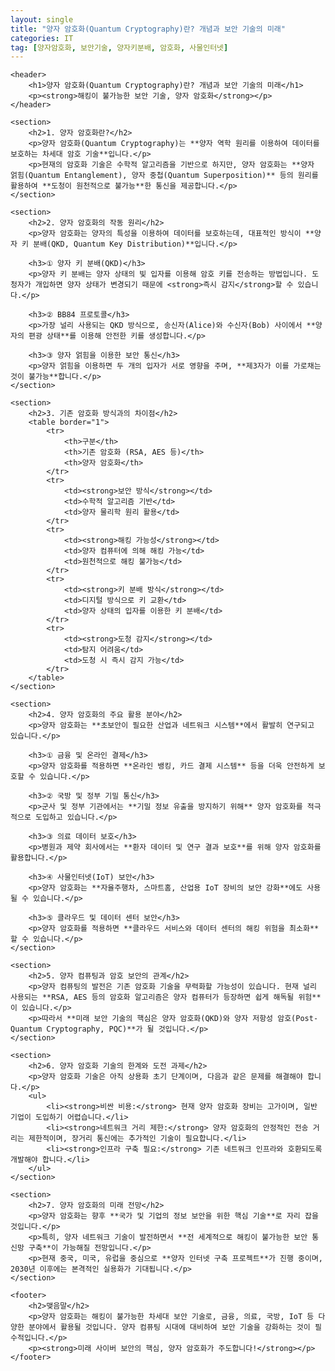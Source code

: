 ```yaml
---
layout: single
title: "양자 암호화(Quantum Cryptography)란? 개념과 보안 기술의 미래"
categories: IT
tag: [양자암호화, 보안기술, 양자키분배, 암호화, 사물인터넷]
---
```


<!DOCTYPE html>
<html lang="ko">
<head>
    <meta charset="UTF-8">
    <meta name="viewport" content="width=device-width, initial-scale=1.0">
    <meta name="description" content="양자 암호화(Quantum Cryptography)의 개념과 원리, 기존 암호화 방식과의 차이점, 그리고 미래 보안 기술로서의 전망을 알아봅니다.">
    <meta name="keywords" content="양자 암호화, Quantum Cryptography, 양자 컴퓨팅, 정보 보안, 네트워크 보안, 차세대 암호 기술">
    <meta name="author" content="YourBlogName">
    <title>양자 암호화(Quantum Cryptography)란? 개념과 보안 기술의 미래</title>
</head>
<body>

    <header>
        <h1>양자 암호화(Quantum Cryptography)란? 개념과 보안 기술의 미래</h1>
        <p><strong>해킹이 불가능한 보안 기술, 양자 암호화</strong></p>
    </header>

    <section>
        <h2>1. 양자 암호화란?</h2>
        <p>양자 암호화(Quantum Cryptography)는 **양자 역학 원리를 이용하여 데이터를 보호하는 차세대 암호 기술**입니다.</p>
        <p>현재의 암호화 기술은 수학적 알고리즘을 기반으로 하지만, 양자 암호화는 **양자 얽힘(Quantum Entanglement), 양자 중첩(Quantum Superposition)** 등의 원리를 활용하여 **도청이 원천적으로 불가능**한 통신을 제공합니다.</p>
    </section>

    <section>
        <h2>2. 양자 암호화의 작동 원리</h2>
        <p>양자 암호화는 양자의 특성을 이용하여 데이터를 보호하는데, 대표적인 방식이 **양자 키 분배(QKD, Quantum Key Distribution)**입니다.</p>

        <h3>① 양자 키 분배(QKD)</h3>
        <p>양자 키 분배는 양자 상태의 빛 입자를 이용해 암호 키를 전송하는 방법입니다. 도청자가 개입하면 양자 상태가 변경되기 때문에 <strong>즉시 감지</strong>할 수 있습니다.</p>

        <h3>② BB84 프로토콜</h3>
        <p>가장 널리 사용되는 QKD 방식으로, 송신자(Alice)와 수신자(Bob) 사이에서 **양자의 편광 상태**를 이용해 안전한 키를 생성합니다.</p>

        <h3>③ 양자 얽힘을 이용한 보안 통신</h3>
        <p>양자 얽힘을 이용하면 두 개의 입자가 서로 영향을 주며, **제3자가 이를 가로채는 것이 불가능**합니다.</p>
    </section>

    <section>
        <h2>3. 기존 암호화 방식과의 차이점</h2>
        <table border="1">
            <tr>
                <th>구분</th>
                <th>기존 암호화 (RSA, AES 등)</th>
                <th>양자 암호화</th>
            </tr>
            <tr>
                <td><strong>보안 방식</strong></td>
                <td>수학적 알고리즘 기반</td>
                <td>양자 물리학 원리 활용</td>
            </tr>
            <tr>
                <td><strong>해킹 가능성</strong></td>
                <td>양자 컴퓨터에 의해 해킹 가능</td>
                <td>원천적으로 해킹 불가능</td>
            </tr>
            <tr>
                <td><strong>키 분배 방식</strong></td>
                <td>디지털 방식으로 키 교환</td>
                <td>양자 상태의 입자를 이용한 키 분배</td>
            </tr>
            <tr>
                <td><strong>도청 감지</strong></td>
                <td>탐지 어려움</td>
                <td>도청 시 즉시 감지 가능</td>
            </tr>
        </table>
    </section>

    <section>
        <h2>4. 양자 암호화의 주요 활용 분야</h2>
        <p>양자 암호화는 **초보안이 필요한 산업과 네트워크 시스템**에서 활발히 연구되고 있습니다.</p>

        <h3>① 금융 및 온라인 결제</h3>
        <p>양자 암호화를 적용하면 **온라인 뱅킹, 카드 결제 시스템** 등을 더욱 안전하게 보호할 수 있습니다.</p>

        <h3>② 국방 및 정부 기밀 통신</h3>
        <p>군사 및 정부 기관에서는 **기밀 정보 유출을 방지하기 위해** 양자 암호화를 적극적으로 도입하고 있습니다.</p>

        <h3>③ 의료 데이터 보호</h3>
        <p>병원과 제약 회사에서는 **환자 데이터 및 연구 결과 보호**를 위해 양자 암호화를 활용합니다.</p>

        <h3>④ 사물인터넷(IoT) 보안</h3>
        <p>양자 암호화는 **자율주행차, 스마트홈, 산업용 IoT 장비의 보안 강화**에도 사용될 수 있습니다.</p>

        <h3>⑤ 클라우드 및 데이터 센터 보안</h3>
        <p>양자 암호화를 적용하면 **클라우드 서비스와 데이터 센터의 해킹 위험을 최소화**할 수 있습니다.</p>
    </section>

    <section>
        <h2>5. 양자 컴퓨팅과 암호 보안의 관계</h2>
        <p>양자 컴퓨팅의 발전은 기존 암호화 기술을 무력화할 가능성이 있습니다. 현재 널리 사용되는 **RSA, AES 등의 암호화 알고리즘은 양자 컴퓨터가 등장하면 쉽게 해독될 위험**이 있습니다.</p>
        <p>따라서 **미래 보안 기술의 핵심은 양자 암호화(QKD)와 양자 저항성 암호(Post-Quantum Cryptography, PQC)**가 될 것입니다.</p>
    </section>

    <section>
        <h2>6. 양자 암호화 기술의 한계와 도전 과제</h2>
        <p>양자 암호화 기술은 아직 상용화 초기 단계이며, 다음과 같은 문제를 해결해야 합니다.</p>
        <ul>
            <li><strong>비싼 비용:</strong> 현재 양자 암호화 장비는 고가이며, 일반 기업이 도입하기 어렵습니다.</li>
            <li><strong>네트워크 거리 제한:</strong> 양자 암호화의 안정적인 전송 거리는 제한적이며, 장거리 통신에는 추가적인 기술이 필요합니다.</li>
            <li><strong>인프라 구축 필요:</strong> 기존 네트워크 인프라와 호환되도록 개발해야 합니다.</li>
        </ul>
    </section>

    <section>
        <h2>7. 양자 암호화의 미래 전망</h2>
        <p>양자 암호화는 향후 **국가 및 기업의 정보 보안을 위한 핵심 기술**로 자리 잡을 것입니다.</p>
        <p>특히, 양자 네트워크 기술이 발전하면서 **전 세계적으로 해킹이 불가능한 보안 통신망 구축**이 가능해질 전망입니다.</p>
        <p>현재 중국, 미국, 유럽을 중심으로 **양자 인터넷 구축 프로젝트**가 진행 중이며, 2030년 이후에는 본격적인 실용화가 기대됩니다.</p>
    </section>

    <footer>
        <h2>맺음말</h2>
        <p>양자 암호화는 해킹이 불가능한 차세대 보안 기술로, 금융, 의료, 국방, IoT 등 다양한 분야에서 활용될 것입니다. 양자 컴퓨팅 시대에 대비하여 보안 기술을 강화하는 것이 필수적입니다.</p>
        <p><strong>미래 사이버 보안의 핵심, 양자 암호화가 주도합니다!</strong></p>
    </footer>

</body>
</html>
